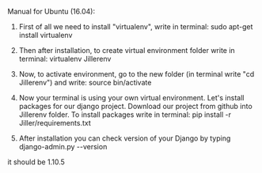 Manual for Ubuntu (16.04):
1) First of all we need to install "virtualenv", write in terminal:
sudo apt-get install virtualenv

2) Then after installation, to create virtual environment folder write in terminal:
virtualenv Jillerenv

3) Now, to activate environment, go to the new folder (in terminal write "cd Jillerenv") and write:
source bin/activate

4) Now your terminal is using your own virtual environment. Let's install packages for our django project. Download our project from github into Jillerenv folder. To install packages write in terminal:
pip install -r Jiller/requirements.txt 
 
5) After installation you can check version of your Django by typing
django-admin.py --version

it should be 1.10.5
